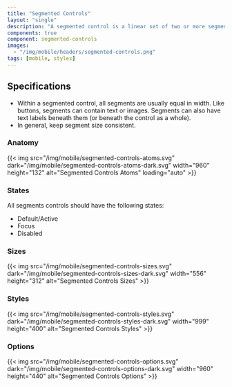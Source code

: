 ```yaml
---
title: "Segmented Controls"
layout: "single"
description: "A segmented control is a linear set of two or more segments, each of which functions as a button."
components: true
component: segmented-controls
images:
  - "/img/mobile/headers/segmented-controls.png"
tags: [mobile, styles]
---
```


## Specifications

- Within a segmented control, all segments are usually equal in width. Like buttons, segments can contain text or images. Segments can also have text labels beneath them (or beneath the control as a whole).
- In general, keep segment size consistent.

### Anatomy

{{< img src="/img/mobile/segmented-controls-atoms.svg" dark="/img/mobile/segmented-controls-atoms-dark.svg" width="960" height="132" alt="Segmented Controls Atoms" loading="auto" >}}

### States

All segments controls should have the following states:

- Default/Active
- Focus
- Disabled

### Sizes

{{< img src="/img/mobile/segmented-controls-sizes.svg" dark="/img/mobile/segmented-controls-sizes-dark.svg" width="556" height="312" alt="Segmented Controls Sizes" >}}

### Styles

{{< img src="/img/mobile/segmented-controls-styles.svg" dark="/img/mobile/segmented-controls-styles-dark.svg" width="999" height="400" alt="Segmented Controls Styles" >}}

### Options

{{< img src="/img/mobile/segmented-controls-options.svg" dark="/img/mobile/segmented-controls-options-dark.svg" width="960" height="440" alt="Segmented Controls Options" >}}




